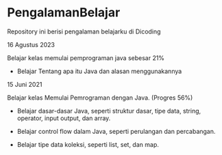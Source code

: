 # PengalamanBelajar
Repository ini berisi pengalaman belajarku di Dicoding

16 Agustus 2023

Belajar kelas memulai pemprograman java sebesar 21%

  * Belajar Tentang apa itu Java dan alasan menggunakannya

15 Juni 2021

Belajar kelas Memulai Pemrograman dengan Java. (Progres 56%)

  * Belajar dasar-dasar Java, seperti struktur dasar, tipe data, string, operator, input output, dan array.

  * Belajar control flow dalam Java, seperti perulangan dan percabangan.

  * Belajar tipe data koleksi, seperti list, set, dan map.

